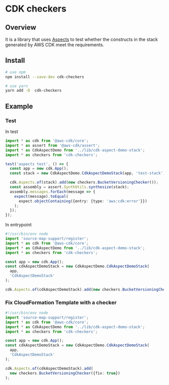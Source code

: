 # CDK checkers

## Overview

It is a library that uses [Aspects](https://docs.aws.amazon.com/cdk/latest/guide/aspects.html) to test whether the constructs in the stack generated by AWS CDK meet the requirements.

## Install

```bash
# use npm
npm install --save-dev cdk-checkers
```

```bash
# use yarn
yarn add -D  cdk-checkers
```

## Example

### Test

In test

```typescript
import * as cdk from '@aws-cdk/core';
import * as assert from '@aws-cdk/assert';
import * as CdkAspectDemo from '../lib/cdk-aspect-demo-stack';
import * as checkers from 'cdk-checkers';

test('aspects test', () => {
  const app = new cdk.App();
  const stack = new CdkAspectDemo.CdkAspectDemoStack(app, 'test-stack');

  cdk.Aspects.of(stack).add(new checkers.BucketVersioningChecker());
  const assembly = assert.SynthUtils.synthesize(stack);
  assembly.messages.forEach(message => {
    expect(message).toEqual(
      expect.objectContaining({entry: {type: 'aws:cdk:error'}})
    );
  });
});
```

In entrypoint

```typescript
#!/usr/bin/env node
import 'source-map-support/register';
import * as cdk from '@aws-cdk/core';
import * as CdkAspectDemo from '../lib/cdk-aspect-demo-stack';
import * as checkers from 'cdk-checkers';

const app = new cdk.App();
const cdkAspectDemoStack = new CdkAspectDemo.CdkAspectDemoStack(
  app,
  'CdkAspectDemoStack'
);

cdk.Aspects.of(cdkAspectDemoStack).add(new checkers.BucketVersioningChecker());
```

### Fix CloudFormation Template with a checker

```typescript
#!/usr/bin/env node
import 'source-map-support/register';
import * as cdk from '@aws-cdk/core';
import * as CdkAspectDemo from '../lib/cdk-aspect-demo-stack';
import * as checkers from 'cdk-checkers';

const app = new cdk.App();
const cdkAspectDemoStack = new CdkAspectDemo.CdkAspectDemoStack(
  app,
  'CdkAspectDemoStack'
);

cdk.Aspects.of(cdkAspectDemoStack).add(
  new checkers.BucketVersioningChecker({fix: true})
);
```
